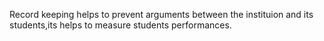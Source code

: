 Record keeping helps to prevent arguments between the instituion and its students,its helps to measure students performances.